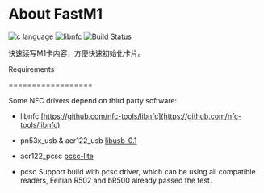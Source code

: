 # About FastM1

![c language](https://img.shields.io/badge/language-c-blue.svg)    [![libnfc](https://img.shields.io/librariesio/release/homebrew/libnfc/1.7.1)](https://github.com/nfc-tools/libnfc)    [![Build Status](https://travis-ci.org/Oakwen/fastm1.svg?branch=master)](https://travis-ci.org/Oakwen/fastm1)

快速读写M1卡内容，方便快速初始化卡片。

Requirements

==================

Some NFC drivers depend on third party software:

* libnfc [https://github.com/nfc-tools/libnfc](https://github.com/nfc-tools/libnfc)

* pn53x_usb & acr122_usb [libusb-0.1](http://libusb.sf.net)

* acr122_pcsc [pcsc-lite](http://pcsclite.alioth.debian.org/)

* pcsc Support build with pcsc driver, which can be using all compatible readers, Feitian R502 and bR500 already passed the test.
